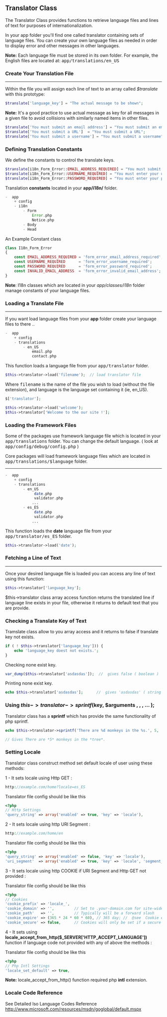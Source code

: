 ## Translator Class

The Translator Class provides functions to retrieve language files and lines of text for purposes of internationalization.

In your app folder you'll find one called translator containing sets of language files. You can create your own language files as needed in order to display error and other messages in other languages.

**Note:** Each language file must be stored in its own folder. For example, the English files are located at: <kbd>app/translations/en_US</kbd>

### Create Your Translation File

------

Within the file you will assign each line of text to an array called <var>$translate</var> with this prototype:

```php
$translate['language_key'] = "The actual message to be shown";
```

**Note:** It's a good practice to use actual message as key for all messages in a given file to avoid collisions with similarly named items in other files. 

```php
$translate['You must submit an email address'] = "You must submit an email address";
$translate['You must submit a URL']  = "You must submit a URL";
$translate['You must submit a username'] = "You must submit a username";
```

### Defining Translation Constants

We define the constants to control the translate keys.

```php
$translate[i18n_Form_Error::EMAIL_ADDRESS_REQUIRED] = "You must submit an email address";
$translate[i18n_Form_Error::USERNAME_REQUIRED] = "You must enter your username";
$translate[i18n_Form_Error::PASSWORD_REQUIRED] = "You must enter your password";
```

Translation <b>constants</b> located in your <b>app/i18n/</b> folder.

```php
-  app
    + config
    - i18n
        - Form
            Error.php
            Notice.php
        - Body
        - Head
```

An Example Constant class

```php
Class I18n_Form_Error
{
    const EMAIL_ADDRESS_REQUIRED = 'form_error_email_address_required';
    const USERNAME_REQUIRED      = 'form_error_username_required';
    const PASSWORD_REQUIRED      = 'form_error_password_required';
    const INVALID_EMAIL_ADDRESS  = 'form_error_invalid_email_address';
}
```
 
**Note**: I18n classes which are located in your <dfn>app/classes/i18n</dfn> folder manage constants of your language files.

### Loading a Translate File

------

If you want load language files from your <b>app</b> folder create your language files to there ..

```php
-  app
    + config
    - translations
        - en_US
            email.php
            contact.php 
```

This function loads a language file from your <kbd>app/translator</kbd> folder.


```php
$this->translator->load('filename');  // load translator file
```

Where <samp>filename</samp> is the name of the file you wish to load (without the file extension), and language is the language set containing it (ie, en_US).

```php
$['translator'];

$this->translator->load('welcome');
$this->translator['Welcome to the our site !'];
```

### Loading the Framework Files

Some of the packages use framework language file which is located in your <kbd>app/translations</kbd> folder. You can change the default language. ( look at <kbd>app/config/debug/config.php</kbd> ) 

Core packages will load framework language files which are located in <kbd>app/translations/$language</kbd> folder.

------

```php
-  app
    + config
    - translations
        - en_US
             date.php
             validator.php
            ...
        - es_ES
             date.php
             validator.php
            ...
```

This function loads the <b>date</b> language file from your <kbd>app/translator/es_ES</kbd> folder.

```php
$this->translator->load('date'); 
```

### Fetching a Line of Text

------

Once your desired language file is loaded you can access any line of text using this function:

```php
$this->translator['language_key'];
```
$this->translator class array access function returns the translated line if language line exists in your file, otherwise it returns to default text that you are provide.

### Checking a Translate Key of Text

Tramslate class allow to you array access and it returns to false if translate key not exists.

```php
if ( ! $this->translator['language_key'])) {
    echo 'language_key doest not exists.';
}
```

Checking none exist key.

```php
var_dump($this->translator['asdasdas']);  //  gives false ( boolean )
```

Printing none exist key.

```php
echo $this->translator['asdasdas'];      //  gives 'asdasdas' ( string )
```

### Using $this->translator->sprintf($key, $arguments , , , ... );

Translator class has a <b>sprintf</b> which has provide the same functionality of php sprintf.

```php
echo $this->translator->sprintf('There are %d monkeys in the %s.', 5, 'tree');

// Gives There are *5* monkeys in the *tree*.
```

### Setting Locale

Translator class construct method set default locale of user using these methods: 

1 - It sets locale using Http GET : 

```php
http://example.com/home?locale=es_ES
```

Translator file config should be like this

```php
<?php
// Http Settings
'query_string' => array('enabled' => true, 'key' => 'locale'),
```

2 - It sets locale using http URI Segment :

```php
http://example.com/home/en
```

Translator file config should be like this

```php
<?php
'query_string' => array('enabled' => false, 'key' => 'locale'),
'uri_segment'  => array('enabled' => true, 'key' => 'locale', 'segment_number' => 1),
```

3 - It sets locale using http COOKIE if URI Segment and Http GET not provided : 

Translator file config should be like this

```php
<?php
// Cookies
'cookie_prefix' => 'locale_',
'cookie_domain' => '',         // Set to .your-domain.com for site-wide cookies
'cookie_path'   => '',         // Typically will be a forward slash
'cookie_expire' => (365 * 24 * 60 * 60), // 365 day; //  @see  Cookie expire time.   http://us.php.net/strtotime
'cookie_secure' => false,      // Cookies will only be set if a secure HTTPS connection exists.
```

4 - It sets using <b>locale_accept_from_http($_SERVER['HTTP_ACCEPT_LANGUAGE'])</b> function if language code not provided with any of above the methods : 

Translator file config should be like this

```php
<?php
// Php Intl Settings          
'locale_set_default' => true,
```

**Note:** locale_accept_from_http() function required php <b>intl</b> extension.

### Locale Code Reference

See Detailed Iso Language Codes Reference http://www.microsoft.com/resources/msdn/goglobal/default.mspx